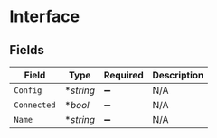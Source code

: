 # Interface


## Fields

| Field              | Type               | Required           | Description        |
| ------------------ | ------------------ | ------------------ | ------------------ |
| `Config`           | **string*          | :heavy_minus_sign: | N/A                |
| `Connected`        | **bool*            | :heavy_minus_sign: | N/A                |
| `Name`             | **string*          | :heavy_minus_sign: | N/A                |